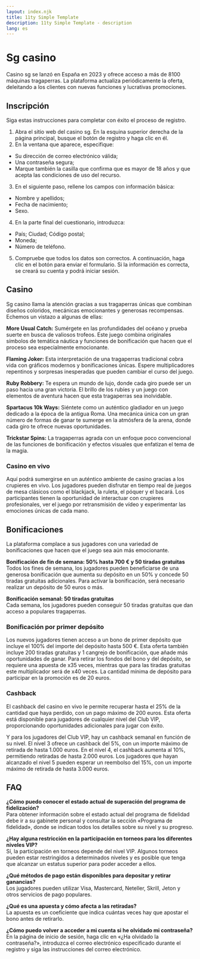 ```yaml
---
layout: index.njk
title: 11ty Simple Template
description: 11ty Simple Template - description
lang: es
---
```


# Sg casino

Casino sg se lanzó en España en 2023 y ofrece acceso a más de 8100 máquinas tragaperras. La plataforma actualiza periódicamente la oferta, deleitando a los clientes con nuevas funciones y lucrativas promociones.

## Inscripción

Siga estas instrucciones para completar con éxito el proceso de registro.

1. Abra el sitio web del casino sg. En la esquina superior derecha de la página principal, busque el botón de registro y haga clic en él.  
2. En la ventana que aparece, especifique:  
- Su dirección de correo electrónico válida;  
- Una contraseña segura;  
- Marque también la casilla que confirma que es mayor de 18 años y que acepta las condiciones de uso del recurso.  
3. En el siguiente paso, rellene los campos con información básica:  
- Nombre y apellidos;  
- Fecha de nacimiento;  
- Sexo.  
4. En la parte final del cuestionario, introduzca:  
- País; Ciudad; Código postal;  
- Moneda;  
- Número de teléfono.  
5. Compruebe que todos los datos son correctos. A continuación, haga clic en el botón para enviar el formulario. Si la información es correcta, se creará su cuenta y podrá iniciar sesión.

## Casino

Sg casino llama la atención gracias a sus tragaperras únicas que combinan diseños coloridos, mecánicas emocionantes y generosas recompensas. Echemos un vistazo a algunas de ellas: 

**More Usual Catch:** Sumérgete en las profundidades del océano y prueba suerte en busca de valiosos trofeos. Este juego combina originales símbolos de temática náutica y funciones de bonificación que hacen que el proceso sea especialmente emocionante.

**Flaming Joker:** Esta interpretación de una tragaperras tradicional cobra vida con gráficos modernos y bonificaciones únicas. Espere multiplicadores repentinos y sorpresas inesperadas que pueden cambiar el curso del juego.

**Ruby Robbery:** Te espera un mundo de lujo, donde cada giro puede ser un paso hacia una gran victoria. El brillo de los rubíes y un juego con elementos de aventura hacen que esta tragaperras sea inolvidable.

**Spartacus 10k Ways:** Siéntete como un auténtico gladiador en un juego dedicado a la época de la antigua Roma. Una mecánica única con un gran número de formas de ganar te sumerge en la atmósfera de la arena, donde cada giro te ofrece nuevas oportunidades.

**Trickstar Spins:** La tragaperras agrada con un enfoque poco convencional de las funciones de bonificación y efectos visuales que enfatizan el tema de la magia.

### Casino en vivo

Aquí podrá sumergirse en un auténtico ambiente de casino gracias a los crupieres en vivo. Los jugadores pueden disfrutar en tiempo real de juegos de mesa clásicos como el blackjack, la ruleta, el póquer y el bacará. Los participantes tienen la oportunidad de interactuar con crupieres profesionales, ver el juego por retransmisión de vídeo y experimentar las emociones únicas de cada mano.

## Bonificaciones

La plataforma complace a sus jugadores con una variedad de bonificaciones que hacen que el juego sea aún más emocionante. 

**Bonificación de fin de semana: 50% hasta 700 € y 50 tiradas gratuitas**  
Todos los fines de semana, los jugadores pueden beneficiarse de una generosa bonificación que aumenta su depósito en un 50% y concede 50 tiradas gratuitas adicionales. Para activar la bonificación, será necesario realizar un depósito de 50 euros o más. 

**Bonificación semanal: 50 tiradas gratuitas**  
Cada semana, los jugadores pueden conseguir 50 tiradas gratuitas que dan acceso a populares tragaperras.

### Bonificación por primer depósito

Los nuevos jugadores tienen acceso a un bono de primer depósito que incluye el 100% del importe del depósito hasta 500 €. Esta oferta también incluye 200 tiradas gratuitas y 1 cangrejo de bonificación, que añade más oportunidades de ganar. Para retirar los fondos del bono y del depósito, se requiere una apuesta de x35 veces, mientras que para las tiradas gratuitas este multiplicador será de x40 veces. La cantidad mínima de depósito para participar en la promoción es de 20 euros.

### Cashback

El cashback del casino en vivo le permite recuperar hasta el 25% de la cantidad que haya perdido, con un pago máximo de 200 euros. Esta oferta está disponible para jugadores de cualquier nivel del Club VIP, proporcionando oportunidades adicionales para jugar con éxito.

Y para los jugadores del Club VIP, hay un cashback semanal en función de su nivel. El nivel 3 ofrece un cashback del 5%, con un importe máximo de retirada de hasta 1.000 euros. En el nivel 4, el cashback aumenta al 10%, permitiendo retiradas de hasta 2.000 euros. Los jugadores que hayan alcanzado el nivel 5 pueden esperar un reembolso del 15%, con un importe máximo de retirada de hasta 3.000 euros.

## FAQ

**¿Cómo puedo conocer el estado actual de superación del programa de fidelización?**  
Para obtener información sobre el estado actual del programa de fidelidad debe ir a su gabinete personal y consultar la sección «Programa de fidelidad», donde se indican todos los detalles sobre su nivel y su progreso.

**¿Hay alguna restricción en la participación en torneos para los diferentes niveles VIP?**  
Sí, la participación en torneos depende del nivel VIP. Algunos torneos pueden estar restringidos a determinados niveles y es posible que tenga que alcanzar un estatus superior para poder acceder a ellos.

**¿Qué métodos de pago están disponibles para depositar y retirar ganancias?**  
Los jugadores pueden utilizar Visa, Mastercard, Neteller, Skrill, Jeton y otros servicios de pago populares.

**¿Qué es una apuesta y cómo afecta a las retiradas?**  
La apuesta es un coeficiente que indica cuántas veces hay que apostar el bono antes de retirarlo.

**¿Cómo puedo volver a acceder a mi cuenta si he olvidado mi contraseña?**  
En la página de inicio de sesión, haga clic en «¿Ha olvidado la contraseña?», introduzca el correo electrónico especificado durante el registro y siga las instrucciones del correo electrónico.  
